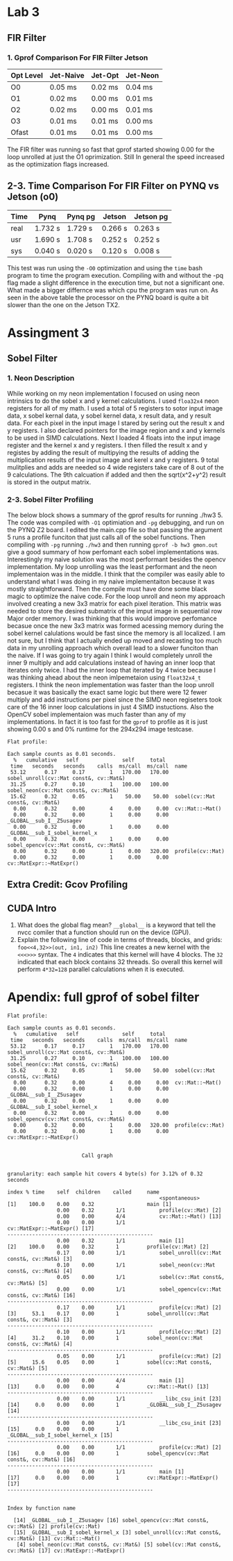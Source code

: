# Lab 3 

## FIR Filter 
###  1. Gprof Comparison For FIR Filter Jetson
| Opt Level| Jet-Naive | Jet-Opt   | Jet-Neon  |
| -------- | --------- | --------- | --------- |
| O0       | 0.05 ms   | 0.02 ms   | 0.04 ms   |
| O1       | 0.02 ms   | 0.00 ms   | 0.01 ms   |
| O2       | 0.02 ms   | 0.00 ms   | 0.01 ms   |
| O3       | 0.01 ms   | 0.01 ms   | 0.00 ms   |
| Ofast    | 0.01 ms   | 0.01 ms   | 0.00 ms   |
The FIR filter was running so fast that gprof started showing 0.00 for the loop unrolled at just the O1 oprimization. Still In general the speed increased as the optimization flags increased. 

## 2-3. Time Comparison For FIR Filter on PYNQ vs Jetson (o0)
| Time     | Pynq    | Pynq pg | Jetson    | Jetson pg |
| -------- | ------- | ------- | --------- | --------- |
| real     | 1.732 s | 1.729 s | 0.266 s   | 0.263 s   |
| usr      | 1.690 s | 1.708 s | 0.252 s   | 0.252 s   |
| sys      | 0.040 s | 0.020 s | 0.120 s   | 0.008 s   |
This test was run using the `-O0` optimization and using the `time` bash program to time the program execution. Compiling with and without the -pq flag made a slight difference in the execution time, but not a significant one. What made a bigger differnce was which cpu the program was run on. As seen in the above table the processor on the PYNQ board is quite a bit slower than the one on the Jetson TX2. 

# Assingment 3
## Sobel Filter 
### 1. Neon Description
While working on my neon implementation I focused on using neon intrinsics to do the sobel x and y kernel calculations. I used `floa32x4` neon registers for all of my math. I used a total of 5 registers to sotor input image data, x sobel kernal data, y sobel kernel data, x result data, and y result data. 
For each pixel in the input image I stared by sering out the result x and y registers. I also declared pointers for the image region and x and y kernels to be used in SIMD calculations. Next I loaded 4 floats into the input image register and the kernel x and y registers. I then filled the result x and y registes by adding the result of multipying the results of adding the multiplication results of the input image and kerel x and y registers.
9 total mulitplies and adds are needed so 4 wide registers take care of 8 out of the 9 calculations. The 9th calcuation if added and then the sqrt(x^2+y^2) result is stored in the output matrix. 
### 2-3. Sobel Filter Profiling 
The below block shows a summary of the gprof results for running ./hw3 5. The code was compiled with `-O1` optimiation and `-pg` debugging, and run on the PYNQ Z2 board. I edited the main.cpp file so that passing the argument 5 runs a profile funciton that just calls all of the sobel functions. Then compiling with `-pg` running `./hw3` and then running `gprof -b hw3 gmon.out` give a good summary of how perfomant each sobel implementations was. Interestingly my naive solution was the most performant besides the opencv implementation. My loop unrolling was the least performant and the neon implementaion was in the middle. I think that the compiler was easily able to understand what I was doing in my naive implementaiton because it was mostly straightforward. Then the compile must have done some black magic to optimize the naive code. For the loop unroll and neon my approach involved creating a new 3x3 matrix for each pixel iteration. This matrix was needed to store the desired submatrix of the imput image in sequential row Major order memory. I was thinking that this would imporove perfomance becasue once the new 3x3 matrix was formed acessing memory during the sobel kernel calulations would be fast since the memory is all localized. I am not sure, but I think that I actually ended up moved and recasting too much data in my unrolling approach which overall lead to a slower funciton than the naive. If I was going to try again I think I would completely unroll the inner 9 multiply and add calculations instead of having an inner loop that iterates only twice. I had the inner loop that iterated by 4 twice because I was thinking ahead about the neon imlpemetaion using `float32x4_t` registers. I think the neon implementation was faster than the loop unroll becasue it was basically the exact same logic but there were 12 fewer multiply and add instructions per pixel since the SIMD neon regiseters took care of the 16 inner loop calculations in just 4 SIMD instuctions. Also the OpenCV sobel implementaion was much faster than any of my implementations. In fact it is too fast for the `gprof` to profile as it is just showing 0.00 s and 0% runtime for the 294x294 image testcase. 
```
Flat profile:

Each sample counts as 0.01 seconds.
  %   cumulative   self              self     total
 time   seconds   seconds    calls  ms/call  ms/call  name
 53.12      0.17     0.17        1   170.00   170.00  sobel_unroll(cv::Mat const&, cv::Mat&)
 31.25      0.27     0.10        1   100.00   100.00  sobel_neon(cv::Mat const&, cv::Mat&)
 15.62      0.32     0.05        1    50.00    50.00  sobel(cv::Mat const&, cv::Mat&)
  0.00      0.32     0.00        4     0.00     0.00  cv::Mat::~Mat()
  0.00      0.32     0.00        1     0.00     0.00  _GLOBAL__sub_I__Z5usagev
  0.00      0.32     0.00        1     0.00     0.00  _GLOBAL__sub_I_sobel_kernel_x
  0.00      0.32     0.00        1     0.00     0.00  sobel_opencv(cv::Mat const&, cv::Mat&)
  0.00      0.32     0.00        1     0.00   320.00  profile(cv::Mat)
  0.00      0.32     0.00        1     0.00     0.00  cv::MatExpr::~MatExpr()
```
## Extra Credit: Gcov Profiling

## CUDA Intro
1. What does the global flag mean?
    `__global__` is a keyword that tell the nvcc comiler that a function should run on the device (GPU).
2. Explain the following line of code in terms of threads, blocks, and grids: `foo<<4,32>>(out, in1, in2)`
    This line creates a new kernel with the `<<<>>>` syntax. The `4` indicates that this kernel will have 4 blocks. The `32` indicated that each block contains 32 threads. So overall this kernel will perform `4*32=128` parallel calculations when it is executed.  


# Apendix: full gprof of sobel filter
```
Flat profile:

Each sample counts as 0.01 seconds.
  %   cumulative   self              self     total
 time   seconds   seconds    calls  ms/call  ms/call  name
 53.12      0.17     0.17        1   170.00   170.00  sobel_unroll(cv::Mat const&, cv::Mat&)
 31.25      0.27     0.10        1   100.00   100.00  sobel_neon(cv::Mat const&, cv::Mat&)
 15.62      0.32     0.05        1    50.00    50.00  sobel(cv::Mat const&, cv::Mat&)
  0.00      0.32     0.00        4     0.00     0.00  cv::Mat::~Mat()
  0.00      0.32     0.00        1     0.00     0.00  _GLOBAL__sub_I__Z5usagev
  0.00      0.32     0.00        1     0.00     0.00  _GLOBAL__sub_I_sobel_kernel_x
  0.00      0.32     0.00        1     0.00     0.00  sobel_opencv(cv::Mat const&, cv::Mat&)
  0.00      0.32     0.00        1     0.00   320.00  profile(cv::Mat)
  0.00      0.32     0.00        1     0.00     0.00  cv::MatExpr::~MatExpr()


                        Call graph


granularity: each sample hit covers 4 byte(s) for 3.12% of 0.32 seconds

index % time    self  children    called     name
                                                 <spontaneous>
[1]    100.0    0.00    0.32                 main [1]
                0.00    0.32       1/1           profile(cv::Mat) [2]
                0.00    0.00       4/4           cv::Mat::~Mat() [13]
                0.00    0.00       1/1           cv::MatExpr::~MatExpr() [17]
-----------------------------------------------
                0.00    0.32       1/1           main [1]
[2]    100.0    0.00    0.32       1         profile(cv::Mat) [2]
                0.17    0.00       1/1           sobel_unroll(cv::Mat const&, cv::Mat&) [3]
                0.10    0.00       1/1           sobel_neon(cv::Mat const&, cv::Mat&) [4]
                0.05    0.00       1/1           sobel(cv::Mat const&, cv::Mat&) [5]
                0.00    0.00       1/1           sobel_opencv(cv::Mat const&, cv::Mat&) [16]
-----------------------------------------------
                0.17    0.00       1/1           profile(cv::Mat) [2]
[3]     53.1    0.17    0.00       1         sobel_unroll(cv::Mat const&, cv::Mat&) [3]
-----------------------------------------------
                0.10    0.00       1/1           profile(cv::Mat) [2]
[4]     31.2    0.10    0.00       1         sobel_neon(cv::Mat const&, cv::Mat&) [4]
-----------------------------------------------
                0.05    0.00       1/1           profile(cv::Mat) [2]
[5]     15.6    0.05    0.00       1         sobel(cv::Mat const&, cv::Mat&) [5]
-----------------------------------------------
                0.00    0.00       4/4           main [1]
[13]     0.0    0.00    0.00       4         cv::Mat::~Mat() [13]
-----------------------------------------------
                0.00    0.00       1/1           __libc_csu_init [23]
[14]     0.0    0.00    0.00       1         _GLOBAL__sub_I__Z5usagev [14]
-----------------------------------------------
                0.00    0.00       1/1           __libc_csu_init [23]
[15]     0.0    0.00    0.00       1         _GLOBAL__sub_I_sobel_kernel_x [15]
-----------------------------------------------
                0.00    0.00       1/1           profile(cv::Mat) [2]
[16]     0.0    0.00    0.00       1         sobel_opencv(cv::Mat const&, cv::Mat&) [16]
-----------------------------------------------
                0.00    0.00       1/1           main [1]
[17]     0.0    0.00    0.00       1         cv::MatExpr::~MatExpr() [17]
-----------------------------------------------


Index by function name

  [14] _GLOBAL__sub_I__Z5usagev [16] sobel_opencv(cv::Mat const&, cv::Mat&) [2] profile(cv::Mat)
  [15] _GLOBAL__sub_I_sobel_kernel_x [3] sobel_unroll(cv::Mat const&, cv::Mat&) [13] cv::Mat::~Mat()
   [4] sobel_neon(cv::Mat const&, cv::Mat&) [5] sobel(cv::Mat const&, cv::Mat&) [17] cv::MatExpr::~MatExpr()
```
